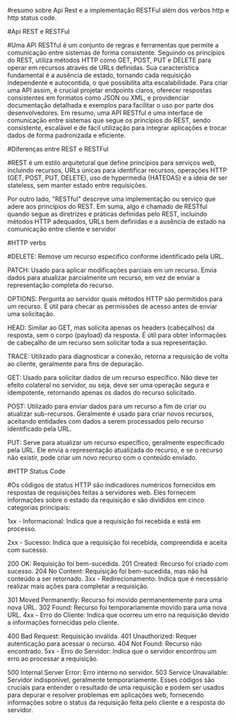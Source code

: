 #resumo sobre Api Rest e a implementação RESTFul além dos verbos http e http status code.

#Api REST e RESTFul

#Uma API RESTful é um conjunto de regras e ferramentas que permite a comunicação entre sistemas de forma consistente. Seguindo os princípios do REST, utiliza métodos HTTP como GET, POST, PUT e DELETE para operar em recursos através de URLs definidas. Sua característica fundamental é a ausência de estado, tornando cada requisição independente e autocontida, o que possibilita alta escalabilidade. Para criar uma API assim, é crucial projetar endpoints claros, oferecer respostas consistentes em formatos como JSON ou XML, e providenciar documentação detalhada e exemplos para facilitar o uso por parte dos desenvolvedores. Em resumo, uma API RESTful é uma interface de comunicação entre sistemas que segue os princípios do REST, sendo consistente, escalável e de fácil utilização para integrar aplicações e trocar dados de forma padronizada e eficiente.




#Diferenças entre REST e RESTFul

#REST é um estilo arquitetural que define princípios para serviços web, incluindo recursos, URLs únicas para identificar recursos, operações HTTP (GET, POST, PUT, DELETE), uso de hypermedia (HATEOAS) e a ideia de ser stateless, sem manter estado entre requisições.

Por outro lado, "RESTful" descreve uma implementação ou serviço que adere aos princípios do REST. Em suma, algo é chamado de RESTful quando segue as diretrizes e práticas definidas pelo REST, incluindo métodos HTTP adequados, URLs bem definidas e a ausência de estado na comunicação entre cliente e servidor




#HTTP verbs

#DELETE: Remove um recurso específico conforme identificado pela URL.

PATCH: Usado para aplicar modificações parciais em um recurso. Envia dados para atualizar parcialmente um recurso, em vez de enviar a representação completa do recurso.

OPTIONS: Pergunta ao servidor quais métodos HTTP são permitidos para um recurso. É útil para checar as permissões de acesso antes de enviar uma solicitação.

HEAD: Similar ao GET, mas solicita apenas os headers (cabeçalhos) da resposta, sem o corpo (payload) da resposta. É útil para obter informações de cabeçalho de um recurso sem solicitar toda a sua representação.

TRACE: Utilizado para diagnosticar a conexão, retorna a requisição de volta ao cliente, geralmente para fins de depuração.

GET: Usado para solicitar dados de um recurso específico. Não deve ter efeito colateral no servidor, ou seja, deve ser uma operação segura e idempotente, retornando apenas os dados do recurso solicitado.

POST: Utilizado para enviar dados para um recurso a fim de criar ou atualizar sub-recursos. Geralmente é usado para criar novos recursos, aceitando entidades com dados a serem processados pelo recurso identificado pela URL.

PUT: Serve para atualizar um recurso específico, geralmente especificado pela URL. Ele envia a representação atualizada do recurso, e se o recurso não existir, pode criar um novo recurso com o conteúdo enviado.




#HTTP Status Code

#Os códigos de status HTTP são indicadores numéricos fornecidos em respostas de requisições feitas a servidores web. Eles fornecem informações sobre o estado da requisição e são divididos em cinco categorias principais:

1xx - Informacional: Indica que a requisição foi recebida e está em processo.

2xx - Sucesso: Indica que a requisição foi recebida, compreendida e aceita com sucesso.

200 OK: Requisição foi bem-sucedida.
201 Created: Recurso foi criado com sucesso.
204 No Content: Requisição foi bem-sucedida, mas não há conteúdo a ser retornado.
3xx - Redirecionamento: Indica que é necessário realizar mais ações para completar a requisição.

301 Moved Permanently: Recurso foi movido permanentemente para uma nova URL.
302 Found: Recurso foi temporariamente movido para uma nova URL.
4xx - Erro do Cliente: Indica que ocorreu um erro na requisição devido a informações fornecidas pelo cliente.

400 Bad Request: Requisição inválida.
401 Unauthorized: Requer autenticação para acessar o recurso.
404 Not Found: Recurso não encontrado.
5xx - Erro do Servidor: Indica que o servidor encontrou um erro ao processar a requisição.

500 Internal Server Error: Erro interno no servidor.
503 Service Unavailable: Servidor indisponível, geralmente temporariamente.
Esses códigos são cruciais para entender o resultado de uma requisição e podem ser usados para depurar e resolver problemas em aplicações web, fornecendo informações sobre o status da requisição feita pelo cliente e a resposta do servidor.